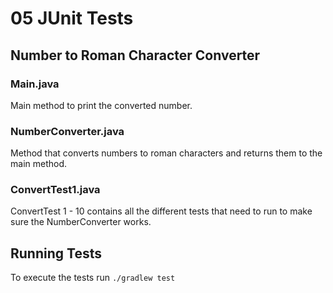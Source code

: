 # 05 JUnit Tests

## Number to Roman Character Converter
### Main.java
Main method to print the converted number.
### NumberConverter.java
Method that converts numbers to roman characters and returns them to the main method.

### ConvertTest1.java
ConvertTest 1 - 10 contains all the different tests that need to run to make sure the NumberConverter works.

## Running Tests

To execute the tests run `./gradlew test`